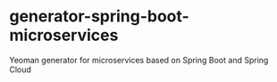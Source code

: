# generator-spring-boot-microservices
Yeoman generator for microservices based on Spring Boot and Spring Cloud
